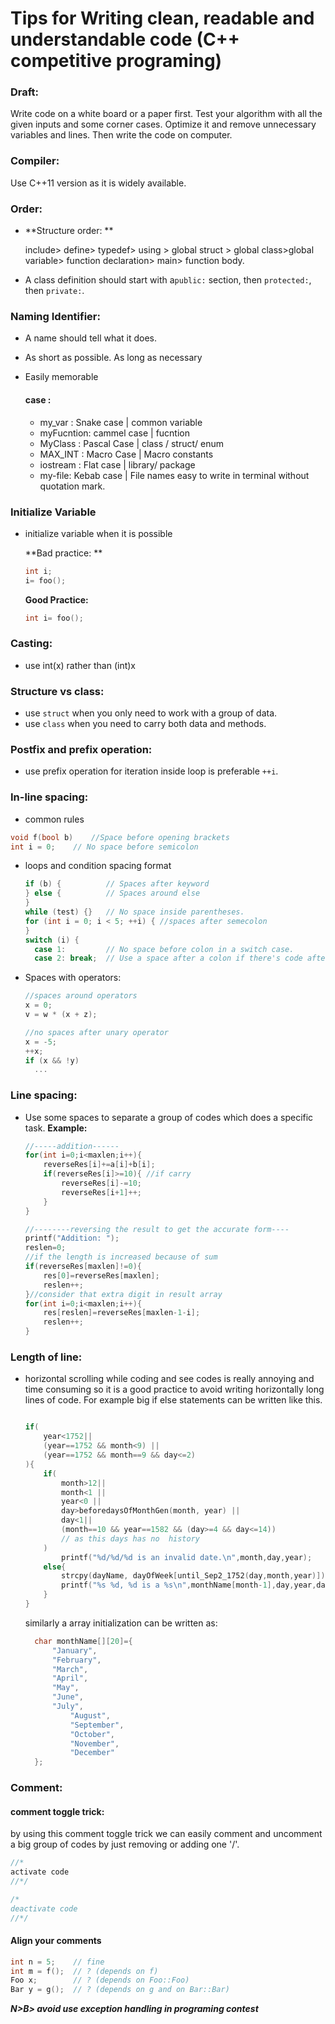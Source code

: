 # Tips for Writing clean, readable and understandable code (C++ competitive programing) 

### Draft:

Write code on a white board or a paper first. Test your algorithm with all the given inputs and some corner cases. Optimize it and remove unnecessary variables and lines. Then write the code on computer. 

### Compiler:

Use C++11 version as it is widely available.

### Order:

- **Structure order: **

   include> define> typedef> using >  global struct > global class>global variable> function declaration> main> function body.

- A class definition should start with a`public:` section, then `protected:`, then `private:`.  

### Naming Identifier: 

- A name should tell what it does.

- As short as possible. As long as necessary

- Easily memorable

  #### case :

  - my_var : Snake case | common variable
  - myFucntion: cammel case | fucntion
  - MyClass : Pascal Case | class / struct/ enum
  - MAX_INT : Macro Case | Macro constants
  - iostream : Flat case | library/ package
  - my-file: Kebab case | File names easy to write in terminal without quotation mark.

### Initialize Variable

- initialize variable when it is possible

  **Bad practice: **

  ```c++
  int i;
  i= foo();
  ```

  **Good Practice:**

  ```c++
  int i= foo();
  ```

### Casting:

- use int(x) rather than (int)x

### Structure vs class:

- use `struct` when you only need to work with a group of data.
- use `class` when you need to carry both data and methods.

### Postfix and prefix operation:

- use prefix operation for iteration inside loop is preferable `++i`.

### In-line spacing: 

-  common rules

  ```c++
  void f(bool b) 	//Space before opening brackets
  int i = 0;  	// No space before semicolon
  ```

- loops and condition spacing format

  ```c++
  if (b) {          // Spaces after keyword
  } else {          // Spaces around else
  }
  while (test) {}   // No space inside parentheses.
  for (int i = 0; i < 5; ++i) { //spaces after semecolon
  }
  switch (i) {	  
    case 1:         // No space before colon in a switch case.
    case 2: break;  // Use a space after a colon if there's code after it.
  ```

- Spaces with operators:

  ```c++
  //spaces around operators
  x = 0; 
  v = w * (x + z);
  
  //no spaces after unary operator
  x = -5;
  ++x;
  if (x && !y)
    ...
  ```

### Line spacing:

- Use some spaces to separate a group of codes which does a specific task. **Example:**

  ```c++
  //-----addition------
  for(int i=0;i<maxlen;i++){
      reverseRes[i]+=a[i]+b[i];
      if(reverseRes[i]>=10){ //if carry
          reverseRes[i]-=10;
          reverseRes[i+1]++;
      }
  }
  
  //--------reversing the result to get the accurate form----
  printf("Addition: ");
  reslen=0;
  //if the length is increased because of sum
  if(reverseRes[maxlen]!=0){
      res[0]=reverseRes[maxlen];
      reslen++;
  }//consider that extra digit in result array
  for(int i=0;i<maxlen;i++){
      res[reslen]=reverseRes[maxlen-1-i];
      reslen++;
  }
  ```



### Length of line:

- horizontal scrolling while coding and see codes is really annoying and time consuming so it is a good practice to avoid writing horizontally long lines of code. For example big if else statements can be written like this.

  ```c++
  
  if(
      year<1752||
      (year==1752 && month<9) ||
      (year==1752 && month==9 && day<=2)
  ){
      if(
          month>12||
          month<1 ||
          year<0 ||
          day>beforedaysOfMonthGen(month, year) ||
          day<1||
          (month==10 && year==1582 && (day>=4 && day<=14))
          // as this days has no  history
      )
          printf("%d/%d/%d is an invalid date.\n",month,day,year);
      else{
          strcpy(dayName, dayOfWeek[until_Sep2_1752(day,month,year)]);
          printf("%s %d, %d is a %s\n",monthName[month-1],day,year,dayName);
      }
  }
  ```

  similarly a array initialization can be written as:

  ```c++
  	char monthName[][20]={
  		"January",
  		"February",
  		"March",
  		"April",
  		"May",
  		"June",
  		"July",
    		"August",
    		"September",
    		"October",
    		"November",
    		"December"
  	};
  ```

  

### Comment:

#### comment toggle trick: 

by using this comment toggle trick we can easily comment and uncomment a big group of codes by just removing or adding one '/'.

```c++
//*
activate code
//*/

/*
deactivate code
//*/
```

#### Align your comments

```c++
int n = 5;    // fine
int m = f();  // ? (depends on f)
Foo x;        // ? (depends on Foo::Foo)
Bar y = g();  // ? (depends on g and on Bar::Bar)
```



***N>B> avoid use exception handling in programing contest***